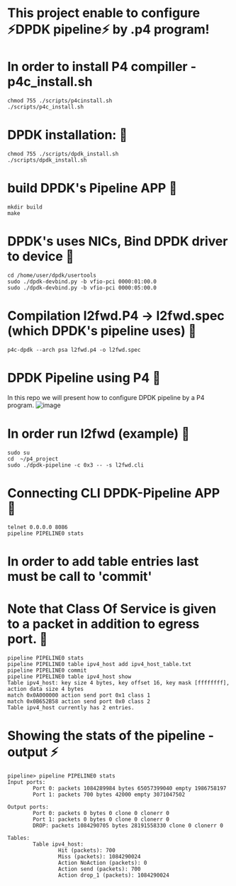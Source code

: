 
# This project enable to configure ⚡DPDK pipeline⚡ by .p4 program!
# In order to install P4 compiller - p4c_install.sh
```
chmod 755 ./scripts/p4cinstall.sh
./scripts/p4c_install.sh
```

# DPDK installation: 💬
```
chmod 755 ./scripts/dpdk_install.sh
./scripts/dpdk_install.sh
```

# build DPDK's Pipeline APP 💬
```cd /home/user/dpdk/examples/pipeline
mkdir build
make
```

# DPDK's uses NICs, Bind DPDK driver to device 💬
```
cd /home/user/dpdk/usertools
sudo ./dpdk-devbind.py -b vfio-pci 0000:01:00.0
sudo ./dpdk-devbind.py -b vfio-pci 0000:05:00.0
```
 
# Compilation l2fwd.P4 -> l2fwd.spec (which DPDK's pipeline uses) 💬
```
p4c-dpdk --arch psa l2fwd.p4 -o l2fwd.spec 
```

# DPDK Pipeline using P4 💬
In this repo we will present how to configure DPDK pipeline by a P4 program.
![image](https://user-images.githubusercontent.com/64970907/214503555-7d9b67ef-5f27-4496-85f8-c8ab4b815507.png)

# In order run l2fwd (example) 💬
```
sudo su
cd  ~/p4_project
sudo ./dpdk-pipeline -c 0x3 -- -s l2fwd.cli
```

# Connecting CLI DPDK-Pipeline APP 💬
```
telnet 0.0.0.0 8086
pipeline PIPELINE0 stats
```

# In order to add table entries last must be call to 'commit'
# Note that Class Of Service is given to a packet in addition to egress port. 💬
```
pipeline PIPELINE0 stats
pipeline PIPELINE0 table ipv4_host add ipv4_host_table.txt
pipeline PIPELINE0 commit
pipeline PIPELINE0 table ipv4_host show
Table ipv4_host: key size 4 bytes, key offset 16, key mask [ffffffff], action data size 4 bytes
match 0x0A000000 action send port 0x1 class 1
match 0x0B652B58 action send port 0x0 class 2
Table ipv4_host currently has 2 entries.
```

# Showing the stats of the pipeline - output ⚡
```
pipeline> pipeline PIPELINE0 stats
Input ports:
        Port 0: packets 1084289984 bytes 65057399040 empty 1986758197
        Port 1: packets 700 bytes 42000 empty 3071047502

Output ports:
        Port 0: packets 0 bytes 0 clone 0 clonerr 0
        Port 1: packets 0 bytes 0 clone 0 clonerr 0
        DROP: packets 1084290705 bytes 28191558330 clone 0 clonerr 0

Tables:
        Table ipv4_host:
                Hit (packets): 700
                Miss (packets): 1084290024
                Action NoAction (packets): 0
                Action send (packets): 700
                Action drop_1 (packets): 1084290024
```
